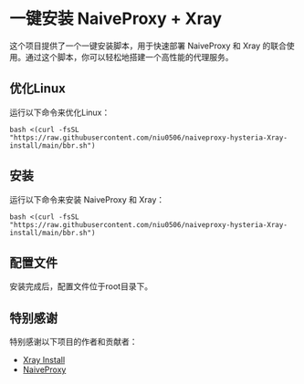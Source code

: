 # 一键安装 NaiveProxy + Xray

这个项目提供了一个一键安装脚本，用于快速部署 NaiveProxy 和 Xray 的联合使用。通过这个脚本，你可以轻松地搭建一个高性能的代理服务。

## 优化Linux

运行以下命令来优化Linux：

```
bash <(curl -fsSL "https://raw.githubusercontent.com/niu0506/naiveproxy-hysteria-Xray-install/main/bbr.sh")
```

## 安装

运行以下命令来安装 NaiveProxy 和 Xray：

```
bash <(curl -fsSL "https://raw.githubusercontent.com/niu0506/naiveproxy-hysteria-Xray-install/main/bbr.sh")

```

## 配置文件

安装完成后，配置文件位于root目录下。

## 特别感谢

特别感谢以下项目的作者和贡献者：

- [Xray Install](https://github.com/xtls/Xray-core)
- [NaiveProxy](https://github.com/klzgrad/naiveproxy)







